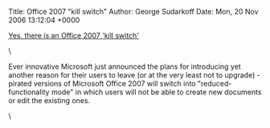 Title: Office 2007 "kill switch"
Author: George Sudarkoff
Date: Mon, 20 Nov 2006 13:12:04 +0000

[Yes, there is an Office 2007 'kill
switch'](http://blogs.zdnet.com/microsoft/?p=111 "Yes, there is an Office 2007 'kill switch' | All about Microsoft | ZDNet.com")

\

Ever innovative Microsoft just announced the plans for introducing yet
another reason for their users to leave (or at the very least not to
upgrade) - pirated versions of Microsoft Office 2007 will switch into
"reduced-functionality mode" in which users will not be able to create
new documents or edit the existing ones.

\


